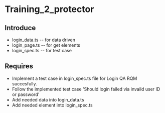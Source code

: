 # Training_2_protector

## Introduce

- login_data.ts -- for data driven
- login_page.ts -- for get elements
- login_spec.ts -- for test case

## Requires

- Implement a test case in login_spec.ts file for Login QA RQM succesfully.
- Follow the implemented test case 'Should login failed via invaild user ID or password'
- Add needed data into login_data.ts
- Add needed element into login_spec.ts